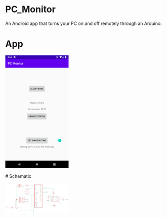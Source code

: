 # PC_Monitor
 An Android app that turns your PC on and off remotely through an Arduino.
# App
  <p>
     <img src="https://github.com/chungnat/PC_Monitor/blob/master/Details/AndroidApp.png" alt="App View" width="200"/>
  </p>
# Schematic
  <p>
     <img src="https://github.com/chungnat/PC_Monitor/blob/master/Details/image.png" alt="App View" width="200"/>
  </p>
